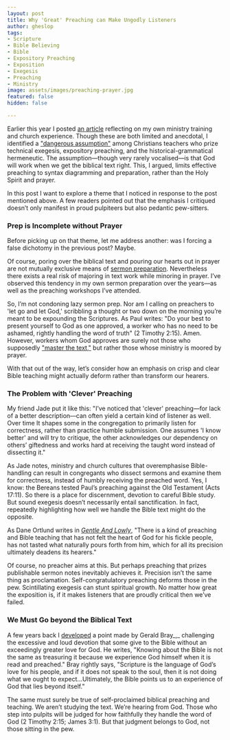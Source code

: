 ```yaml
---
layout: post
title: Why 'Great' Preaching can Make Ungodly Listeners
author: gheslop
tags:
- Scripture
- Bible Believing
- Bible
- Expository Preaching
- Exposition
- Exegesis
- Preaching
- Ministry
image: assets/images/preaching-prayer.jpg
featured: false
hidden: false

---
```

Earlier this year I posted [an article](https://rekindle.co.za/content/2022-04-28-preaching-great-exegesis-without-prayer-is-public-speaking "Preaching or Public Speaking?") reflecting on my own ministry training and church experience. Though these are both limited and anecdotal, I identified a ["dangerous assumption"](https://rekindle.co.za/content/doodle-the-dangerous-evangelical-assumption/ "The Dangerous Evangelical Assumption") among Christians teachers who prize technical exegesis, expository preaching, and the historical-grammatical hermeneutic. The assumption—though very rarely vocalised—is that God will work when we get the biblical text right. This, I argued, limits effective preaching to syntax diagramming and preparation, rather than the Holy Spirit and prayer.

In this post I want to explore a theme that I noticed in response to the post mentioned above. A few readers pointed out that the emphasis I critiqued doesn’t only manifest in proud pulpiteers but also pedantic pew-sitters.

### Prep is Incomplete without Prayer

Before picking up on that theme, let me address another: was I forcing a false dichotomy in the previous post? Maybe.

Of course, poring over the biblical text and pouring our hearts out in prayer are not mutually exclusive means of [sermon preparation](https://rekindle.co.za/content/2022-09-14-preaching-directory-for-the-public-worship-of-god "Directory for Public Worship"). Nevertheless there exists a real risk of majoring in text work while minoring in prayer. I’ve observed this tendency in my own sermon preparation over the years—as well as the preaching workshops I’ve attended.

So, I’m not condoning lazy sermon prep. Nor am I calling on preachers to 'let go and let God,' scribbling a thought or two down on the morning you’re meant to be expounding the Scriptures. As Paul writes: "Do your best to present yourself to God as one approved, a worker who has no need to be ashamed, rightly handling the word of truth" (2 Timothy 2:15). Amen. However, workers whom God approves are surely not those who supposedly ["master the text,"](https://rekindle.co.za/content/2021-04-14-bible-believing-1-thessalonians "Not Enough to be Bible-believing") but rather those whose ministry is moored by prayer.

With that out of the way, let’s consider how an emphasis on crisp and clear Bible teaching might actually deform rather than transform our hearers.

### The Problem with 'Clever' Preaching

My friend Jade put it like this: "I’ve noticed that 'clever' preaching—for lack of a better description—can often yield a certain kind of listener as well. Over time It shapes some in the congregation to primarily listen for correctness, rather than practice humble submission. One assumes 'I know better' and will try to critique, the other acknowledges our dependency on others’ giftedness and works hard at receiving the taught word instead of dissecting it."

As Jade notes, ministry and church cultures that overemphasise Bible-handling can result in congregants who dissect sermons and examine them for correctness, instead of humbly receiving the preached word. Yes, I know: the Bereans tested Paul’s preaching against the Old Testament (Acts 17:11). So there is a place for discernment, devotion to careful Bible study. But sound exegesis doesn’t necessarily entail sanctification. In fact, repeatedly highlighting how well we handle the Bible text might do the opposite.

As Dane Ortlund writes in [_Gentle And Lowly_](https://rekindle.co.za/content/2022-02-24-gentle-and-lowly "Review: Gentle And Lowly"), "There is a kind of preaching and Bible teaching that has not felt the heart of God for his fickle people, has not tasted what naturally pours forth from him, which for all its precision ultimately deadens its hearers."

Of course, no preacher aims at this. But perhaps preaching that prizes publishable sermon notes inevitably achieves it. Precision isn’t the same thing as proclamation. Self-congratulatory preaching deforms those in the pew. Scintillating exegesis can stunt spiritual growth. No matter how great the exposition is, if it makes listeners that are proudly critical then we’ve failed.

### We Must Go beyond the Biblical Text

A few years back I [developed](https://rekindle.co.za/content/bray-on-scripture-experiencing-gods-love/ "Bible is for Experiencing God's Love") a point made by Gerald Bray_,_ challenging the excessive and loud devotion that some give to the Bible without an exceedingly greater love for God. He writes, "Knowing about the Bible is not the same as treasuring it because we experience God himself when it is read and preached." Bray rightly says, "Scripture is the language of God’s love for his people, and if it does not speak to the soul, then it is not doing what we ought to expect…Ultimately, the Bible points us to an experience of God that lies beyond itself."

The same must surely be true of self-proclaimed biblical preaching and teaching. We aren’t studying the text. We’re hearing from God. Those who step into pulpits will be judged for how faithfully they handle the word of God (2 Timothy 2:15; James 3:1). But that judgment belongs to God, not those sitting in the pew.